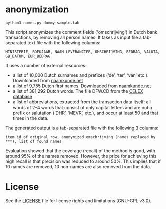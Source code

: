 # anonymization

```
python3 names.py dummy-sample.tab
```

This script anonymizes the comment fields ('omschrijving') in Dutch bank transactions, by removing all person names.
It takes as input file a tab-separated text file with the following columns:
```
MINISTERIE, BOEKJAAR, NAAM LEVERANCIER, OMSCHRIJVING, BEDRAG, VALUTA, GB_DATUM, EUR_BEDRAG
```

It uses a number of external resources:
 * a list of 10,000 Dutch surnames and prefixes (‘de’, ‘ter’, ‘van’ etc.). Downloaded from [naamkunde.net](http://www.naamkunde.net/?page_id=294)
 * a list of 9,755 Dutch first names. Downloaded from [naamkunde.net](http://www.naamkunde.net/?page_id=293)
 * a list of 381,292 Dutch words. The file DFW.CD from the [CELEX database](https://catalog.ldc.upenn.edu/ldc96l14)
 * a list of abbreviations, extracted from the transaction data itself: all words of 2–4 words that consist of only capital letters and are not a prefix or salutation (‘DHR’, ‘MEVR’, etc.), and occur at least 50 and that times in the data.

The generated output is a tab-separated file with the following 3 columns:

```
item id of original row, anonymized omschrijving (names replaced by ***), list of found names
```

Evaluation showed that the coverage (recall) of the method is good, with around 95\% of the names removed. However, the price for achieving this high recall is that precision was reduced to around 50%. This implies that if 10 names are removed, 10 non-names are also removed from the data.

# License

See the [LICENSE](LICENSE.md) file for license rights and limitations (GNU-GPL v3.0).